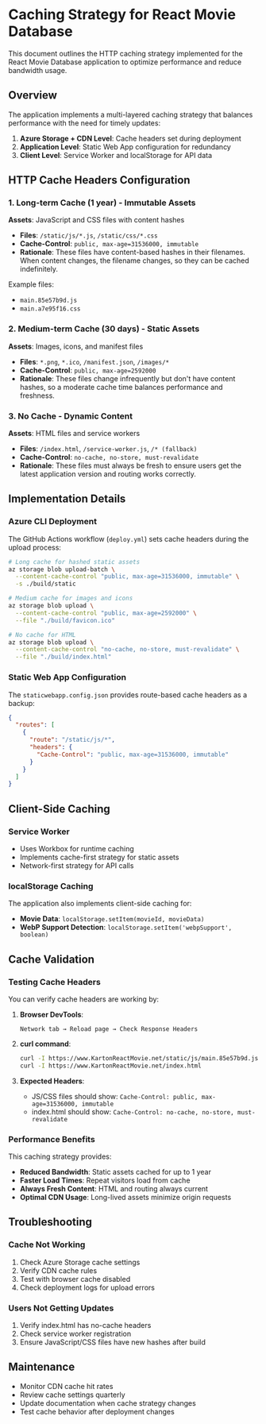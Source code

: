 # Caching Strategy for React Movie Database

This document outlines the HTTP caching strategy implemented for the React Movie Database application to optimize performance and reduce bandwidth usage.

## Overview

The application implements a multi-layered caching strategy that balances performance with the need for timely updates:

1. **Azure Storage + CDN Level**: Cache headers set during deployment
2. **Application Level**: Static Web App configuration for redundancy
3. **Client Level**: Service Worker and localStorage for API data

## HTTP Cache Headers Configuration

### 1. Long-term Cache (1 year) - Immutable Assets

**Assets**: JavaScript and CSS files with content hashes
- **Files**: `/static/js/*.js`, `/static/css/*.css`
- **Cache-Control**: `public, max-age=31536000, immutable`
- **Rationale**: These files have content-based hashes in their filenames. When content changes, the filename changes, so they can be cached indefinitely.

Example files:
- `main.85e57b9d.js`
- `main.a7e95f16.css`

### 2. Medium-term Cache (30 days) - Static Assets

**Assets**: Images, icons, and manifest files
- **Files**: `*.png`, `*.ico`, `/manifest.json`, `/images/*`
- **Cache-Control**: `public, max-age=2592000`
- **Rationale**: These files change infrequently but don't have content hashes, so a moderate cache time balances performance and freshness.

### 3. No Cache - Dynamic Content

**Assets**: HTML files and service workers
- **Files**: `/index.html`, `/service-worker.js`, `/* (fallback)`
- **Cache-Control**: `no-cache, no-store, must-revalidate`
- **Rationale**: These files must always be fresh to ensure users get the latest application version and routing works correctly.

## Implementation Details

### Azure CLI Deployment

The GitHub Actions workflow (`deploy.yml`) sets cache headers during the upload process:

```bash
# Long cache for hashed static assets
az storage blob upload-batch \
  --content-cache-control "public, max-age=31536000, immutable" \
  -s ./build/static

# Medium cache for images and icons
az storage blob upload \
  --content-cache-control "public, max-age=2592000" \
  --file "./build/favicon.ico"

# No cache for HTML
az storage blob upload \
  --content-cache-control "no-cache, no-store, must-revalidate" \
  --file "./build/index.html"
```

### Static Web App Configuration

The `staticwebapp.config.json` provides route-based cache headers as a backup:

```json
{
  "routes": [
    {
      "route": "/static/js/*",
      "headers": {
        "Cache-Control": "public, max-age=31536000, immutable"
      }
    }
  ]
}
```

## Client-Side Caching

### Service Worker
- Uses Workbox for runtime caching
- Implements cache-first strategy for static assets
- Network-first strategy for API calls

### localStorage Caching
The application also implements client-side caching for:
- **Movie Data**: `localStorage.setItem(movieId, movieData)`
- **WebP Support Detection**: `localStorage.setItem('webpSupport', boolean)`

## Cache Validation

### Testing Cache Headers

You can verify cache headers are working by:

1. **Browser DevTools**:
   ```
   Network tab → Reload page → Check Response Headers
   ```

2. **curl command**:
   ```bash
   curl -I https://www.KartonReactMovie.net/static/js/main.85e57b9d.js
   curl -I https://www.KartonReactMovie.net/index.html
   ```

3. **Expected Headers**:
   - JS/CSS files should show: `Cache-Control: public, max-age=31536000, immutable`
   - index.html should show: `Cache-Control: no-cache, no-store, must-revalidate`

### Performance Benefits

This caching strategy provides:
- **Reduced Bandwidth**: Static assets cached for up to 1 year
- **Faster Load Times**: Repeat visitors load from cache
- **Always Fresh Content**: HTML and routing always current
- **Optimal CDN Usage**: Long-lived assets minimize origin requests

## Troubleshooting

### Cache Not Working
1. Check Azure Storage cache settings
2. Verify CDN cache rules
3. Test with browser cache disabled
4. Check deployment logs for upload errors

### Users Not Getting Updates
1. Verify index.html has no-cache headers
2. Check service worker registration
3. Ensure JavaScript/CSS files have new hashes after build

## Maintenance

- Monitor CDN cache hit rates
- Review cache settings quarterly
- Update documentation when cache strategy changes
- Test cache behavior after deployment changes
